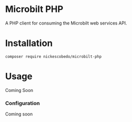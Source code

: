 # Microbilt PHP

A PHP client for consuming the Microbilt web services API.

# Installation

`composer require nickescobedo/microbilt-php`

# Usage

Coming Soon

### Configuration

Coming soon
